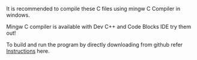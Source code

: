 It is recommended to compile these C files using mingw C Compiler in windows.

Mingw C compiler is available with Dev C++ and Code Blocks IDE try them out!

To build and run the program by directly downloading from github refer [ Instructions](/Source%20Code/C%20Source%20code/Install.md) here.


